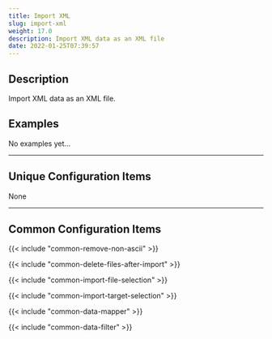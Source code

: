 ```yaml
---
title: Import XML
slug: import-xml
weight: 17.0
description: Import XML data as an XML file
date: 2022-01-25T07:39:57
---
```


## Description

Import XML data as an XML file.


## Examples

No examples yet...

---

## Unique Configuration Items

None

---

## Common Configuration Items

{{< include "common-remove-non-ascii" >}}

{{< include "common-delete-files-after-import" >}}

{{< include "common-import-file-selection" >}}

{{< include "common-import-target-selection" >}}

{{< include "common-data-mapper" >}}

{{< include "common-data-filter" >}}
